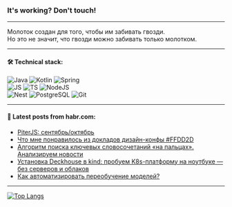 ### It's working? Don't touch!

---
Молоток создан для того, чтобы им забивать гвозди. <br>
Но это не значит, что гвозди можно забивать только молотком.

---

#### 🛠️ Technical stack:

![Java](https://img.shields.io/badge/Java-informational?logo=Oracle&style=flat&logoColor=white&color=FF4500)
![Kotlin](https://img.shields.io/badge/Kotlin-informational?logo=Kotlin&style=flat&logoColor=white&color=774D97)
![Spring](https://img.shields.io/badge/SpringBoot-informational?logo=SpringBoot&style=flat&logoColor=white&color=6DB33F) <br>
![JS](https://img.shields.io/badge/JS-informational?logo=javaScript&style=flat&logoColor=black&color=F7Df1E)
![TS](https://img.shields.io/badge/TypeScript-informational?logo=typeScript&style=flat&logoColor=black&color=0667A8)
![NodeJS](https://img.shields.io/badge/NodeJS-informational?logo=node.js&style=flat&logoColor=white&color=70A760) <br>
![Nest](https://img.shields.io/badge/NestJS-informational?logo=NestJS&style=flat&logoColor=white&color=E0234E)
![PostgreSQL](https://img.shields.io/badge/PostgreSQL-informational?logo=PostgreSQL&style=flat&logoColor=white&color=DAA520)
![Git](https://img.shields.io/badge/Git-informational?logo=git&style=flat&logoColor=white&color=778899)

___

#### 💬 Latest posts from habr.com:

<!-- BLOG-POST-LIST:START -->
- [PiterJS: сентябрь/октябрь](https://habr.com/ru/articles/767870/?utm_source=habrahabr&utm_medium=rss&utm_campaign=767870)
- [Что мне понравилось из докладов дизайн-конфы #FFDD2D](https://habr.com/ru/companies/tinkoff/articles/767912/?utm_source=habrahabr&utm_medium=rss&utm_campaign=767912)
- [Алгоритм поиска ключевых словосочетаний «на пальцах». Анализируем новости](https://habr.com/ru/companies/ppr/articles/767940/?utm_source=habrahabr&utm_medium=rss&utm_campaign=767940)
- [Установка Deckhouse в kind: пробуем K8s-платформу на ноутбуке — без серверов и облаков](https://habr.com/ru/companies/flant/articles/767872/?utm_source=habrahabr&utm_medium=rss&utm_campaign=767872)
- [Как автоматизировать переобучение моделей?](https://habr.com/ru/companies/gazprombank/articles/766736/?utm_source=habrahabr&utm_medium=rss&utm_campaign=766736)
<!-- BLOG-POST-LIST:END -->

---
[![Top Langs](https://github-readme-stats-git-master-advtsetting-gmailcom.vercel.app/api/top-langs/?username=zloylis&langs_count=10&hide_title=false&title_color=e6edf3&size_weight=0.5&count_weight=0.5&layout=compact&hide_border=true&theme=dracula)](https://github.com/zloylis)

<!-- ![GitHub stats](https://github-readme-stats-git-master-advtsetting-gmailcom.vercel.app/api?username=zloylis&show_icons=true&hide_border=true&theme=dracula&hide_title=true&include_all_commits=true&count_private=true&hide=contribs&hide_rank=true) -->
